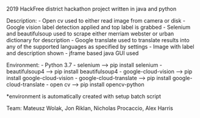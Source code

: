 2019 HackFree district hackathon project written in java and python

Description:
	- Open cv used to either read image from camera or disk
	- Google vision label detection applied and top label is grabbed
	- Selenium and beautifulsoup used to scrape either merriam webster or urban dictionary for description
	- Google translate used to translate results into any of the supported languages as specified by settings
	- Image with label and description shown
	- jframe based java GUI used

Environment:
	- Python 3.7
	- selenium               --> pip install selenium
	- beautifulsoup4         --> pip install beautifulsoup4
	- google-cloud-vision    --> pip install google-cloud-vision
	- google-cloud-translate --> pip install google-cloud-translate
	- open cv 		 --> pip install opencv-python

*environment is automatically created with setup batch script

Team:
Mateusz Wolak, Jon Riklan, Nicholas Procaccio, Alex Harris
